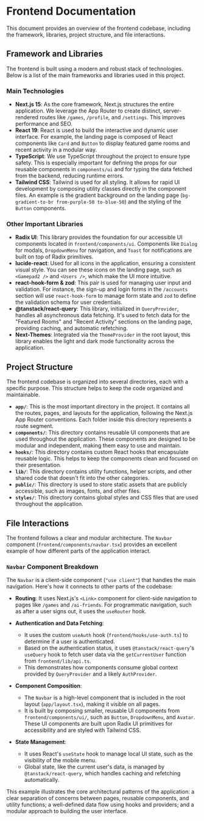 # Frontend Documentation

This document provides an overview of the frontend codebase, including the framework, libraries, project structure, and file interactions.

## Framework and Libraries

The frontend is built using a modern and robust stack of technologies. Below is a list of the main frameworks and libraries used in this project.

### Main Technologies

-   **Next.js 15**: As the core framework, Next.js structures the entire application. We leverage the App Router to create distinct, server-rendered routes like `/games`, `/profile`, and `/settings`. This improves performance and SEO.
-   **React 19**: React is used to build the interactive and dynamic user interface. For example, the landing page is composed of React components like `Card` and `Button` to display featured game rooms and recent activity in a modular way.
-   **TypeScript**: We use TypeScript throughout the project to ensure type safety. This is especially important for defining the props for our reusable components in `components/ui` and for typing the data fetched from the backend, reducing runtime errors.
-   **Tailwind CSS**: Tailwind is used for all styling. It allows for rapid UI development by composing utility classes directly in the component files. An example is the gradient background on the landing page (`bg-gradient-to-br from-purple-50 to-blue-50`) and the styling of the `Button` components.

### Other Important Libraries

-   **Radix UI**: This library provides the foundation for our accessible UI components located in `frontend/components/ui`. Components like `Dialog` for modals, `DropdownMenu` for navigation, and `Toast` for notifications are built on top of Radix primitives.
-   **lucide-react**: Used for all icons in the application, ensuring a consistent visual style. You can see these icons on the landing page, such as `<Gamepad2 />` and `<Users />`, which make the UI more intuitive.
-   **react-hook-form & zod**: This pair is used for managing user input and validation. For instance, the sign-up and login forms in the `/accounts` section will use `react-hook-form` to manage form state and `zod` to define the validation schema for user credentials.
-   **@tanstack/react-query**: This library, initialized in `QueryProvider`, handles all asynchronous data fetching. It's used to fetch data for the "Featured Rooms" and "Recent Activity" sections on the landing page, providing caching, and automatic refetching.
-   **Next-Themes**: Integrated via the `ThemeProvider` in the root layout, this library enables the light and dark mode functionality across the application.

## Project Structure

The frontend codebase is organized into several directories, each with a specific purpose. This structure helps to keep the code organized and maintainable.

-   **`app/`**: This is the most important directory in the project. It contains all the routes, pages, and layouts for the application, following the Next.js App Router conventions. Each folder inside this directory represents a route segment.
-   **`components/`**: This directory contains reusable UI components that are used throughout the application. These components are designed to be modular and independent, making them easy to use and maintain.
-   **`hooks/`**: This directory contains custom React hooks that encapsulate reusable logic. This helps to keep the components clean and focused on their presentation.
-   **`lib/`**: This directory contains utility functions, helper scripts, and other shared code that doesn't fit into the other categories.
-   **`public/`**: This directory is used to store static assets that are publicly accessible, such as images, fonts, and other files.
-   **`styles/`**: This directory contains global styles and CSS files that are used throughout the application.

## File Interactions

The frontend follows a clear and modular architecture. The `Navbar` component (`frontend/components/navbar.tsx`) provides an excellent example of how different parts of the application interact.

### `Navbar` Component Breakdown

The `Navbar` is a client-side component (`"use client"`) that handles the main navigation. Here's how it connects to other parts of the codebase:

-   **Routing**: It uses Next.js's `<Link>` component for client-side navigation to pages like `/games` and `/ai-friends`. For programmatic navigation, such as after a user signs out, it uses the `useRouter` hook.

-   **Authentication and Data Fetching**:
    -   It uses the custom `useAuth` hook (`frontend/hooks/use-auth.ts`) to determine if a user is authenticated.
    -   Based on the authentication status, it uses `@tanstack/react-query`'s `useQuery` hook to fetch user data via the `getCurrentUser` function from `frontend/lib/api.ts`.
    -   This demonstrates how components consume global context provided by `QueryProvider` and a likely `AuthProvider`.

-   **Component Composition**:
    -   The `Navbar` is a high-level component that is included in the root layout (`app/layout.tsx`), making it visible on all pages.
    -   It is built by composing smaller, reusable UI components from `frontend/components/ui/`, such as `Button`, `DropdownMenu`, and `Avatar`. These UI components are built upon Radix UI primitives for accessibility and are styled with Tailwind CSS.

-   **State Management**:
    -   It uses React's `useState` hook to manage local UI state, such as the visibility of the mobile menu.
    -   Global state, like the current user's data, is managed by `@tanstack/react-query`, which handles caching and refetching automatically.

This example illustrates the core architectural patterns of the application: a clear separation of concerns between pages, reusable components, and utility functions; a well-defined data flow using hooks and providers; and a modular approach to building the user interface.
